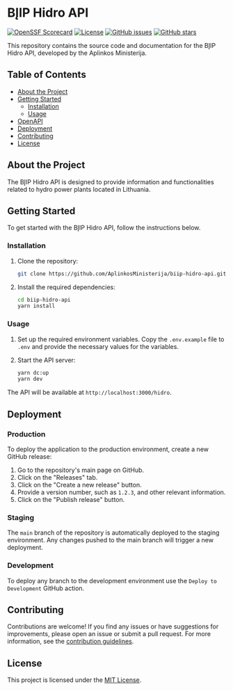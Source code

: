 # BĮIP Hidro API
[![OpenSSF Scorecard](https://api.securityscorecards.dev/projects/github.com/AplinkosMinisterija/biip-hidro-api/badge)](https://securityscorecards.dev/viewer/?platform=github.com&org={AplinkosMinisterija}&repo={biip-hidro-api})
[![License](https://img.shields.io/github/license/AplinkosMinisterija/biip-hidro-api)](https://github.com/AplinkosMinisterija/biip-hidro-api/blob/main/LICENSE)
[![GitHub issues](https://img.shields.io/github/issues/AplinkosMinisterija/biip-hidro-api)](https://github.com/AplinkosMinisterija/biip-hidro-api/issues)
[![GitHub stars](https://img.shields.io/github/stars/AplinkosMinisterija/biip-hidro-api)](https://github.com/AplinkosMinisterija/biip-hidro-api/stargazers)

This repository contains the source code and documentation for the BĮIP Hidro API, developed by the Aplinkos
Ministerija.
## Table of Contents

- [About the Project](#about-the-project)
- [Getting Started](#getting-started)
    - [Installation](#installation)
    - [Usage](#usage)
- [OpenAPI](#openapi)
- [Deployment](#deployment)
- [Contributing](#contributing)
- [License](#license)


## About the Project

The BĮIP Hidro API is designed to provide information and functionalities related to hydro power plants located in Lithuania.

## Getting Started

To get started with the BĮIP Hidro API, follow the instructions below.

### Installation

1. Clone the repository:

   ```bash
   git clone https://github.com/AplinkosMinisterija/biip-hidro-api.git
   ```

2. Install the required dependencies:

   ```bash
   cd biip-hidro-api
   yarn install
   ```

### Usage
1. Set up the required environment variables. Copy the `.env.example` file to `.env` and provide the necessary values for the variables.

2. Start the API server:

   ```bash
   yarn dc:up
   yarn dev
   ```

The API will be available at `http://localhost:3000/hidro`.

## Deployment

### Production

To deploy the application to the production environment, create a new GitHub release:

1. Go to the repository's main page on GitHub.
2. Click on the "Releases" tab.
3. Click on the "Create a new release" button.
4. Provide a version number, such as `1.2.3`, and other relevant information.
5. Click on the "Publish release" button.

### Staging

The `main` branch of the repository is automatically deployed to the staging environment. Any changes pushed to the main
branch will trigger a new deployment.

### Development

To deploy any branch to the development environment use the `Deploy to Development` GitHub action.

## Contributing

Contributions are welcome! If you find any issues or have suggestions for improvements, please open an issue or submit a
pull request. For more information, see the [contribution guidelines](./CONTRIBUTING.md).

## License

This project is licensed under the [MIT License](./LICENSE).
